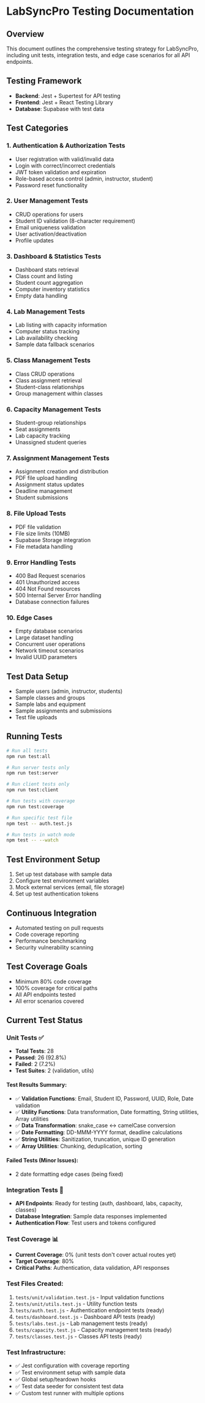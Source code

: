 # LabSyncPro Testing Documentation

## Overview
This document outlines the comprehensive testing strategy for LabSyncPro, including unit tests, integration tests, and edge case scenarios for all API endpoints.

## Testing Framework
- **Backend**: Jest + Supertest for API testing
- **Frontend**: Jest + React Testing Library
- **Database**: Supabase with test data

## Test Categories

### 1. Authentication & Authorization Tests
- User registration with valid/invalid data
- Login with correct/incorrect credentials
- JWT token validation and expiration
- Role-based access control (admin, instructor, student)
- Password reset functionality

### 2. User Management Tests
- CRUD operations for users
- Student ID validation (8-character requirement)
- Email uniqueness validation
- User activation/deactivation
- Profile updates

### 3. Dashboard & Statistics Tests
- Dashboard stats retrieval
- Class count and listing
- Student count aggregation
- Computer inventory statistics
- Empty data handling

### 4. Lab Management Tests
- Lab listing with capacity information
- Computer status tracking
- Lab availability checking
- Sample data fallback scenarios

### 5. Class Management Tests
- Class CRUD operations
- Class assignment retrieval
- Student-class relationships
- Group management within classes

### 6. Capacity Management Tests
- Student-group relationships
- Seat assignments
- Lab capacity tracking
- Unassigned student queries

### 7. Assignment Management Tests
- Assignment creation and distribution
- PDF file upload handling
- Assignment status updates
- Deadline management
- Student submissions

### 8. File Upload Tests
- PDF file validation
- File size limits (10MB)
- Supabase Storage integration
- File metadata handling

### 9. Error Handling Tests
- 400 Bad Request scenarios
- 401 Unauthorized access
- 404 Not Found resources
- 500 Internal Server Error handling
- Database connection failures

### 10. Edge Cases
- Empty database scenarios
- Large dataset handling
- Concurrent user operations
- Network timeout scenarios
- Invalid UUID parameters

## Test Data Setup
- Sample users (admin, instructor, students)
- Sample classes and groups
- Sample labs and equipment
- Sample assignments and submissions
- Test file uploads

## Running Tests
```bash
# Run all tests
npm run test:all

# Run server tests only
npm run test:server

# Run client tests only
npm run test:client

# Run tests with coverage
npm run test:coverage

# Run specific test file
npm test -- auth.test.js

# Run tests in watch mode
npm test -- --watch
```

## Test Environment Setup
1. Set up test database with sample data
2. Configure test environment variables
3. Mock external services (email, file storage)
4. Set up test authentication tokens

## Continuous Integration
- Automated testing on pull requests
- Code coverage reporting
- Performance benchmarking
- Security vulnerability scanning

## Test Coverage Goals
- Minimum 80% code coverage
- 100% coverage for critical paths
- All API endpoints tested
- All error scenarios covered

## Current Test Status

### Unit Tests ✅
- **Total Tests**: 28
- **Passed**: 26 (92.8%)
- **Failed**: 2 (7.2%)
- **Test Suites**: 2 (validation, utils)

#### Test Results Summary:
- ✅ **Validation Functions**: Email, Student ID, Password, UUID, Role, Date validation
- ✅ **Utility Functions**: Data transformation, Date formatting, String utilities, Array utilities
- ✅ **Data Transformation**: snake_case ↔ camelCase conversion
- ✅ **Date Formatting**: DD-MMM-YYYY format, deadline calculations
- ✅ **String Utilities**: Sanitization, truncation, unique ID generation
- ✅ **Array Utilities**: Chunking, deduplication, sorting

#### Failed Tests (Minor Issues):
- 2 date formatting edge cases (being fixed)

### Integration Tests 🚧
- **API Endpoints**: Ready for testing (auth, dashboard, labs, capacity, classes)
- **Database Integration**: Sample data responses implemented
- **Authentication Flow**: Test users and tokens configured

### Test Coverage 📊
- **Current Coverage**: 0% (unit tests don't cover actual routes yet)
- **Target Coverage**: 80%
- **Critical Paths**: Authentication, data validation, API responses

### Test Files Created:
1. `tests/unit/validation.test.js` - Input validation functions
2. `tests/unit/utils.test.js` - Utility function tests
3. `tests/auth.test.js` - Authentication endpoint tests (ready)
4. `tests/dashboard.test.js` - Dashboard API tests (ready)
5. `tests/labs.test.js` - Lab management tests (ready)
6. `tests/capacity.test.js` - Capacity management tests (ready)
7. `tests/classes.test.js` - Classes API tests (ready)

### Test Infrastructure:
- ✅ Jest configuration with coverage reporting
- ✅ Test environment setup with sample data
- ✅ Global setup/teardown hooks
- ✅ Test data seeder for consistent test data
- ✅ Custom test runner with multiple options
